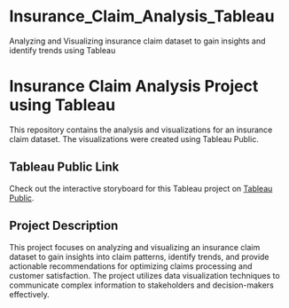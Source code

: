 # Insurance_Claim_Analysis_Tableau
 Analyzing and Visualizing insurance claim dataset to gain insights and identify trends using Tableau

 # Insurance Claim Analysis Project using Tableau

This repository contains the analysis and visualizations for an insurance claim dataset. The visualizations were created using Tableau Public.

## Tableau Public Link
Check out the interactive storyboard for this Tableau project on [Tableau Public](https://public.tableau.com/app/profile/pooja5734/viz/InsuranceClaimAnalysis_16486690270890/StoryBoard).

## Project Description

This project focuses on analyzing and visualizing an insurance claim dataset to gain insights into claim patterns, identify trends, and provide actionable recommendations for optimizing claims processing and customer satisfaction. The project utilizes data visualization techniques to communicate complex information to stakeholders and decision-makers effectively.

